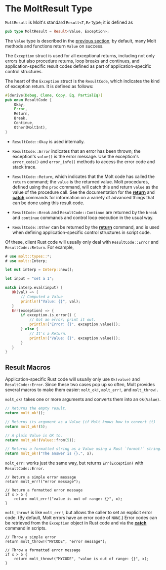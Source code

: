 # The MoltResult Type

`MoltResult` is Molt's standard `Result<T,E>` type; it is defined as

```rust
pub type MoltResult = Result<Value, Exception>;
```

The `Value` type is described in the [previous section](./molt_value.md); by default, many
Molt methods and functions return `Value` on success.

The `Exception` struct is used for all exceptional returns, including not only errors but also
procedure returns, loop breaks and continues, and application-specific result codes defined
as part of application-specific control structures.

The heart of the `Exception` struct is the `ResultCode`, which indicates the kind of
exception return. It is defined as follows:

```rust
#[derive(Debug, Clone, Copy, Eq, PartialEq)]
pub enum ResultCode {
    Okay,
    Error,
    Return,
    Break,
    Continue,
    Other(MoltInt),
}
```

* `ResultCode::Okay` is used internally.

* `ResultCode::Error` indicates that an error has been thrown; the exception's
  `value()` is the error message.  Use the exception's `error_code()` and
  `error_info()` methods to access the error code and stack trace.

* `ResultCode::Return`, which indicates that the Molt code has called the
  `return` command; the `value` is the returned value.  Molt procedures, defined using
  the `proc` command, will catch this and return `value` as the value of the procedure call.
  See the documentation for the [**return**](../ref/return.md) and
  [**catch**](../ref/catch.md) commands for information on a variety of advanced things
  that can be done using this result code.

* `ResultCode::Break` and `ResultCode::Continue` are returned by the `break` and
  `continue` commands and control loop execution in the usual way.

* `ResultCode::Other` can be returned by the [**return**](../ref/return.md) command, and is
  used when defining application-specific control structures in script code.

Of these, client Rust code will usually only deal with `ResultCode::Error` and
`ResultCode::Return`.  For example,

```rust
# use molt::types::*;
# use molt::Interp;

let mut interp = Interp::new();

let input = "set a 1";

match interp.eval(input) {
   Ok(val) => {
       // Computed a Value
       println!("Value: {}", val);
   }
   Err(exception) => {
       if exception.is_error() {
           // Got an error; print it out.
           println!("Error: {}", exception.value());
       } else {
           // It's a Return.
           println!("Value: {}", exception.value());
       }
   }
}
```

## Result Macros

Application-specific Rust code will usually only use `Ok(value)` and
`ResultCode::Error`. Since these two cases pop up so often,
Molt provides several macros to make them easier: `molt_ok!`, `molt_err!`,
and `molt_throw!`.

`molt_ok!` takes one or more arguments and converts them into an `Ok(Value)`.

```rust
// Returns the empty result.
return molt_ok!();

// Returns its argument as a Value (if Molt knows how to convert it)
return molt_ok!(5);

// A plain Value is OK to.
return molt_ok!(Value::from(5));

// Returns a formatted string as a Value using a Rust `format!` string.
return molt_ok!("The answer is {}.", x);
```

`molt_err!` works just the same way, but returns `Err(Exception)` with `ResultCode::Error`.

```
// Return a simple error message
return molt_err!("error message");

// Return a formatted error message
if x > 5 {
    return molt_err!("value is out of range: {}", x);
}
```

`molt_throw!` is like `molt_err!`, but allows the caller to set an explicit error code.  (By
default, Molt errors have an error code of `NONE`.) Error codes can be retrieved from the
`Exception` object in Rust code and via the [**catch**](../ref/catch.md) command in scripts.

```
// Throw a simple error
return molt_throw!("MYCODE", "error message");

// Throw a formatted error message
if x > 5 {
    return molt_throw!("MYCODE", "value is out of range: {}", x);
}
```
